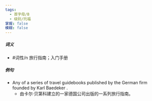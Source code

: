 ```yaml
---
tags:
  - 首字母/B
  - 级别/托福
掌握: false
模糊: false
---
```

##### 词义
- #词性/n  旅行指南；入门手册
##### 例句
- Any of a series of travel guidebooks published by the German firm founded by Karl Baedeker .
	- 由卡尔·贝第科建立的一家德国公司出版的一系列旅行指南。
